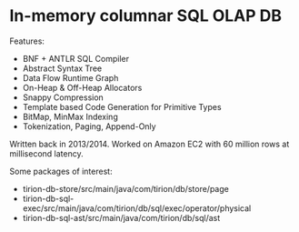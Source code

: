 In-memory columnar SQL OLAP DB
======

Features:
* BNF + ANTLR SQL Compiler
* Abstract Syntax Tree 
* Data Flow Runtime Graph
* On-Heap & Off-Heap Allocators
* Snappy Compression
* Template based Code Generation for Primitive Types
* BitMap, MinMax Indexing
* Tokenization, Paging, Append-Only

Written back in 2013/2014. Worked on Amazon EC2 with 60 million rows at millisecond latency.

Some packages of interest:
* tirion-db-store/src/main/java/com/tirion/db/store/page
* tirion-db-sql-exec/src/main/java/com/tirion/db/sql/exec/operator/physical
* tirion-db-sql-ast/src/main/java/com/tirion/db/sql/ast





